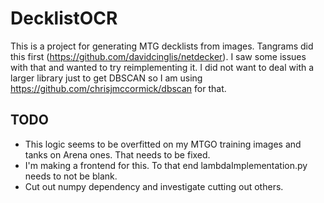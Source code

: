 # DecklistOCR

This is a project for generating MTG decklists from images. 
Tangrams did this first (https://github.com/davidcinglis/netdecker). I saw some issues with that and wanted to try reimplementing it.
I did not want to deal with a larger library just to get DBSCAN so I am using https://github.com/chrisjmccormick/dbscan for that.

## TODO
- This logic seems to be overfitted on my MTGO training images and tanks on Arena ones. That needs to be fixed.
- I'm making a frontend for this. To that end lambdaImplementation.py needs to not be blank.
- Cut out numpy dependency and investigate cutting out others.
